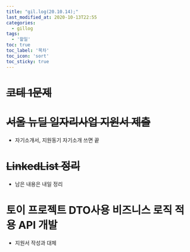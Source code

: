 ```yaml
---
title: "gil.log(20.10.14);"
last_modified_at: 2020-10-13T22:55
categories: 
  - gillog
tags: 
  - '할일'
toc: true
toc_label: '목차'
toc_icon: 'sort'
toc_sticky: true
---
```

# ~~코테 1문제~~

# ~~서울 뉴딜 일자리사업 지원서 제출~~
- 자기소개서, 지원동기 자기소개 쓰면 끝

# ~~LinkedList 정리~~
- 남은 내용은 내일 정리


# 토이 프로젝트 DTO사용 비즈니스 로직 적용 API 개발
- 지원서 작성과 대체